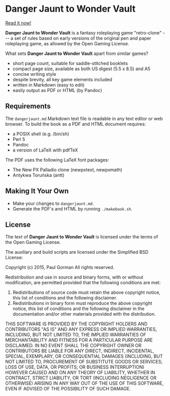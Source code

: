 # Danger Jaunt to Wonder Vault #

[Read it now!](https://github.com/pgorman/dangerjaunt/blob/master/dangerjaunt.md)

**Danger Jaunt to Wonder Vault** is a fantasy roleplaying game "retro-clone" --- a set of rules based on early versions of the original pen and paper roleplaying game, as allowed by the Open Gaming License.

What sets **Danger Jaunt to Wonder Vault** apart from similar games?

- short page count, suitable for saddle-stitched booklets
- compact page size, available as both US digest (5.5 x 8.5) and A5
- concise writing style
- despite brevity, all key game elements included
- written in Markdown (easy to edit)
- easily output as PDF or HTML (by Pandoc)

## Requirements ##

The `dangerjaunt.md` Markdown text file is readable in any text editor or web browser.
To build the book as a PDF and HTML document requires:

- a POSIX shell (e.g. /bin/sh)
- Perl 5
- Pandoc
- a version of LaTeX with pdfTeX

The PDF uses the following LaTeX font packages:

- The New PX Palladio clone (newpxtext, newpxmath)
- Antykwa Toruńska (antt)

## Making It Your Own ##

- Make your changes to `dangerjaunt.md`.
- Generate the PDF's and HTML by running `./makebook.sh`.

## License ##

The text of **Danger Jaunt to Wonder Vault** is licensed under the terms of the Open Gaming License.

The auxiliary and build scripts are licensed under the Simplified BSD License:

Copyright (c) 2015, Paul Gorman
All rights reserved.

Redistribution and use in source and binary forms, with or without modification, are permitted provided that the following conditions are met:

1. Redistributions of source code must retain the above copyright notice, this list of conditions and the following disclaimer.
2. Redistributions in binary form must reproduce the above copyright notice, this list of conditions and the following disclaimer in the documentation and/or other materials provided with the distribution.

THIS SOFTWARE IS PROVIDED BY THE COPYRIGHT HOLDERS AND CONTRIBUTORS "AS IS" AND ANY EXPRESS OR IMPLIED WARRANTIES, INCLUDING, BUT NOT LIMITED TO, THE IMPLIED WARRANTIES OF MERCHANTABILITY AND FITNESS FOR A PARTICULAR PURPOSE ARE DISCLAIMED. IN NO EVENT SHALL THE COPYRIGHT OWNER OR CONTRIBUTORS BE LIABLE FOR ANY DIRECT, INDIRECT, INCIDENTAL, SPECIAL, EXEMPLARY, OR CONSEQUENTIAL DAMAGES (INCLUDING, BUT NOT LIMITED TO, PROCUREMENT OF SUBSTITUTE GOODS OR SERVICES; LOSS OF USE, DATA, OR PROFITS; OR BUSINESS INTERRUPTION) HOWEVER CAUSED AND ON ANY THEORY OF LIABILITY, WHETHER IN CONTRACT, STRICT LIABILITY, OR TORT (INCLUDING NEGLIGENCE OR OTHERWISE) ARISING IN ANY WAY OUT OF THE USE OF THIS SOFTWARE, EVEN IF ADVISED OF THE POSSIBILITY OF SUCH DAMAGE.
